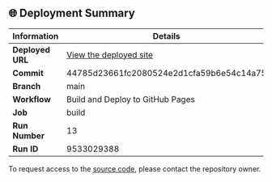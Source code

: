 ## 🌐 Deployment Summary

| Information | Details |
|-------------|---------|
| **Deployed URL** | [View the deployed site](https://First-Matter.github.io/public-demo) |
| **Commit** | 44785d23661fc2080524e2d1cfa59b6e54c14a75 |
| **Branch** | main |
| **Workflow** | Build and Deploy to GitHub Pages |
| **Job** | build |
| **Run Number** | 13 |
| **Run ID** | 9533029388 |

To request access to the [source code](https://github.com/First-Matter/flappy-jam-2024), please contact the repository owner.
